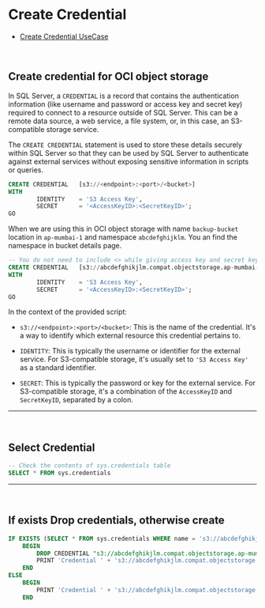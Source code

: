 # Create Credential

- [Create Credential UseCase](https://learn.microsoft.com/en-us/sql/relational-databases/tutorial-sql-server-backup-and-restore-to-s3?view=sql-server-ver16&tabs=tsql#create-credential)

<br>

## Create credential for OCI object storage

In SQL Server, a `CREDENTIAL` is a record that contains the authentication information (like username and password or access key and secret key) required to connect to a resource outside of SQL Server. This can be a remote data source, a web service, a file system, or, in this case, an S3-compatible storage service.

The `CREATE CREDENTIAL` statement is used to store these details securely within SQL Server so that they can be used by SQL Server to authenticate against external services without exposing sensitive information in scripts or queries.

```sql
CREATE CREDENTIAL   [s3://<endpoint>:<port>/<bucket>]
WITH
        IDENTITY    = 'S3 Access Key',
        SECRET      = '<AccessKeyID>:<SecretKeyID>';
GO
```

When we are using this in OCI object storage with name  `backup-bucket` location in `ap-mumbai-1` and namespace `abcdefghijklm`. You
an find the namespace in bucket details page.

```sql
-- You do not need to include <> while giving access key and secret key values, they should be separated by :
CREATE CREDENTIAL   [s3://abcdefghikjlm.compat.objectstorage.ap-mumbai-1.oraclecloud.com:443/backup-bucket]
WITH
        IDENTITY    = 'S3 Access Key',
        SECRET      = '<AccessKeyID>:<SecretKeyID>';
GO
```

In the context of the provided script:

- `s3://<endpoint>:<port>/<bucket>`: This is the name of the credential. It's a way to identify which external resource this credential pertains to.
  
- `IDENTITY`: This is typically the username or identifier for the external service. For S3-compatible storage, it's usually set to `'S3 Access Key'` as a standard identifier.
  
- `SECRET`: This is typically the password or key for the external service. For S3-compatible storage, it's a combination of the `AccessKeyID` and `SecretKeyID`, separated by a colon.

---

<br>

## Select Credential

```sql
-- Check the contents of sys.credentials table
SELECT * FROM sys.credentials
```

---

<br>

## If exists Drop credentials, otherwise create

```sql
IF EXISTS (SELECT * FROM sys.credentials WHERE name = 's3://abcdefghikjlm.compat.objectstorage.ap-mumbai-1.oraclecloud.com:443/backup-bucket')
    BEGIN
        DROP CREDENTIAL "s3://abcdefghikjlm.compat.objectstorage.ap-mumbai-1.oraclecloud.com:443/backup-bucket";
        PRINT 'Credential ' + 's3://abcdefghikjlm.compat.objectstorage.ap-mumbai-1.oraclecloud.com:443/backup-bucket' + ' dropped successfully.';
    END
ELSE
    BEGIN
        PRINT 'Credential ' + 's3://abcdefghikjlm.compat.objectstorage.ap-mumbai-1.oraclecloud.com:443/backup-bucket' + ' not found.';
    END
```
